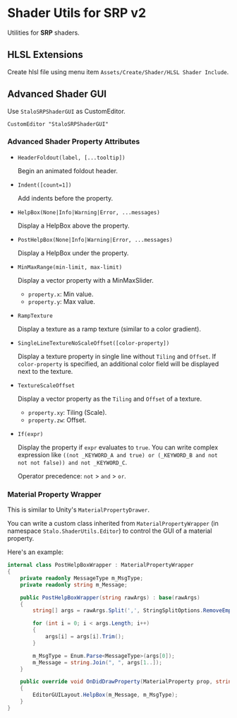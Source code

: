 # Shader Utils for SRP v2

Utilities for **SRP** shaders.

## HLSL Extensions

Create hlsl file using menu item `Assets/Create/Shader/HLSL Shader Include`.

## Advanced Shader GUI

Use `StaloSRPShaderGUI` as CustomEditor.

``` shaderlab
CustomEditor "StaloSRPShaderGUI"
```

### Advanced Shader Property Attributes

- `HeaderFoldout(label, [...tooltip])`

    Begin an animated foldout header.

- `Indent([count=1])`

    Add indents before the property.

- `HelpBox(None|Info|Warning|Error, ...messages)`

    Display a HelpBox above the property.

- `PostHelpBox(None|Info|Warning|Error, ...messages)`

    Display a HelpBox under the property.

- `MinMaxRange(min-limit, max-limit)`

    Display a vector property with a MinMaxSlider.

    - `property.x`: Min value.
    - `property.y`: Max value.

- `RampTexture`

    Display a texture as a ramp texture (similar to a color gradient).

- `SingleLineTextureNoScaleOffset([color-property])`

    Display a texture property in single line without `Tiling` and `Offset`. If `color-property` is specified, an additional color field will be displayed next to the texture.

- `TextureScaleOffset`

    Display a vector property as the `Tiling` and `Offset` of a texture.

    - `property.xy`: Tiling (Scale).
    - `property.zw`: Offset.


- `If(expr)`

    Display the property if `expr` evaluates to `true`. You can write complex expression like `((not _KEYWORD_A and true) or (_KEYWORD_B and not not not false)) and not _KEYWORD_C`.

    Operator precedence: `not` > `and` > `or`.

### Material Property Wrapper

This is similar to Unity's `MaterialPropertyDrawer`.

You can write a custom class inherited from `MaterialPropertyWrapper` (in namespace `Stalo.ShaderUtils.Editor`) to control the GUI of a material property.

Here's an example:

``` c#
internal class PostHelpBoxWrapper : MaterialPropertyWrapper
{
    private readonly MessageType m_MsgType;
    private readonly string m_Message;

    public PostHelpBoxWrapper(string rawArgs) : base(rawArgs)
    {
        string[] args = rawArgs.Split(',', StringSplitOptions.RemoveEmptyEntries);

        for (int i = 0; i < args.Length; i++)
        {
            args[i] = args[i].Trim();
        }

        m_MsgType = Enum.Parse<MessageType>(args[0]);
        m_Message = string.Join(", ", args[1..]);
    }

    public override void OnDidDrawProperty(MaterialProperty prop, string label, MaterialEditor editor)
    {
        EditorGUILayout.HelpBox(m_Message, m_MsgType);
    }
}
```
